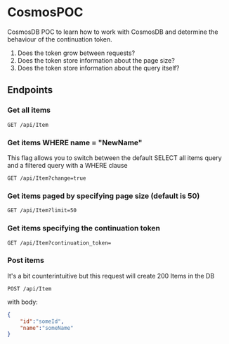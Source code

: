 # CosmosPOC
CosmosDB POC to learn how to work with CosmosDB and determine the behaviour of the continuation token.

1. Does the token grow between requests?
2. Does the token store information about the page size?
3. Does the token store information about the query itself?


## Endpoints

### Get all items
`GET /api/Item`


### Get items WHERE name = "NewName"
This flag allows you to switch between the default SELECT all items query and a filtered query with a WHERE clause

`GET /api/Item?change=true`


### Get items paged by specifying page size (default is 50)
`GET /api/Item?limit=50`


### Get items specifying the continuation token
`GET /api/Item?continuation_token=`

### Post items
It's a bit counterintuitive but this request will create 200 Items in the DB

`POST /api/Item`

with body:

```json
{
    "id":"someId",
    "name":"someName"
}
```
